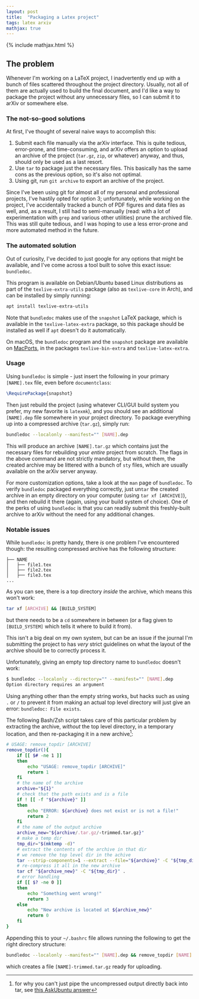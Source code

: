 ```yaml
---
layout: post
title:  "Packaging a Latex project"
tags: latex arxiv
mathjax: true
---
```

{% include mathjax.html %}

## The problem

Whenever I'm working on a LaTeX project, I inadvertently end up with a bunch of files scattered throughout the project directory.
Usually, not all of them are actually used to build the final document, and I'd like a way to package the project without any unnecessary files, so I can submit it to arXiv or somewhere else.

### The not-so-good solutions

At first, I've thought of several naive ways to accomplish this:

1. Submit each file manually via the arXiv interface. This is quite tedious, error-prone, and time-consuming, and arXiv offers an option to upload an archive of the project (`tar.gz`, `zip`, or whatever) anyway, and thus, should only be used as a last resort.
2. Use `tar` to package just the necessary files. This basically has the same cons as the previous option, so it's also not optimal.
3. Using git, run `git archive` to export an archive of the project.

Since I've been using git for almost all of my personal and professional projects, I've hastily opted for option 3; unfortunately, while working on the project, I've accidentally tracked a bunch of PDF figures and data files as well, and, as a result, I still had to semi-manually (read: with a lot of experimentation with `grep` and various other utilities) prune the archived file.
This was still quite tedious, and I was hoping to use a less error-prone and more automated method in the future.

### The automated solution

Out of curiosity, I've decided to just google for any options that might be available, and I've come across a tool built to solve this exact issue: `bundledoc`.

This program is available on Debian/Ubuntu based Linux distributions as part of the `texlive-extra-utils` package (also as `texlive-core` in Arch), and can be installed by simply running:

```bash
apt install texlive-extra-utils
```

Note that `bundledoc` makes use of the `snapshot` LaTeX package, which is available in the `texlive-latex-extra` package, so this package should be installed as well if `apt` doesn't do it automatically.

On macOS, the `bundledoc` program and the `snapshot` package are available on [MacPorts][macports], in the packages `texlive-bin-extra` and `texlive-latex-extra`.

### Usage

Using `bundledoc` is simple - just insert the following in your primary `[NAME].tex` file, even before `documentclass`:

```tex
\RequirePackage{snapshot}
```

Then just rebuild the project (using whatever CLI/GUI build system you prefer, my new favorite is `latexmk`), and you should see an additional `[NAME].dep` file somewhere in your project directory.
To package everything up into a compressed archive (`tar.gz`), simply run:

```bash
bundledoc --localonly --manifest="" [NAME].dep
```

This will produce an archive `[NAME].tar.gz` which contains just the necessary files for rebuilding your _entire_ project from scratch.
The flags in the above command are not strictly mandatory, but without them, the created archive may be littered with a bunch of `sty` files, which are usually available on the arXiv server anyway.

For more customization options, take a look at the `man` page of `bundledoc`.
To verify `bundledoc` packaged everything correctly, just un`tar` the created archive in an empty directory on your computer (using `tar xf [ARCHIVE]`), and then rebuild it there (again, using your build system of choice).
One of the perks of using `bundledoc` is that you can readily submit this freshly-built archive to arXiv without the need for any additional changes.

### Notable issues

While `bundledoc` is pretty handy, there _is_ one problem I've encountered though: the resulting compressed archive has the following structure:

```plaintext
├── NAME
│   ├── file1.tex
│   ├── file2.tex
│   ├── file3.tex
...
```

As you can see, there is a top directory _inside_ the archive, which means this won't work:

```bash
tar xf [ARCHIVE] && [BUILD_SYSTEM]
```

but there needs to be a `cd` somewhere in between (or a flag given to `[BUILD_SYSTEM]` which tells it where to build it from).

This isn't a big deal on my own system, but can be an issue if the journal I'm submitting the project to has _very_ strict guidelines on what the layout of the archive should be to correctly process it.

Unfortunately, giving an empty top directory name to `bundledoc` doesn't work:

```bash
$ bundledoc --localonly --directory="" --manifest="" [NAME].dep
Option directory requires an argument
```

Using anything other than the empty string works, but hacks such as using `.` or `/` to prevent it from making an actual top level directory will just give an error: `bundledoc: File exists`.

The following Bash/Zsh script takes care of this particular problem by extracting the archive, _without_ the top level directory, in a temporary location, and then re-packaging it in a new archive[^1]:

```bash
# USAGE: remove_topdir [ARCHIVE]
remove_topdir(){
    if [[ $# -ne 1 ]]
    then
        echo "USAGE: remove_topdir [ARCHIVE]"
        return 1
    fi
    # the name of the archive
    archive="${1}"
    # check that the path exists and is a file
    if ! [[ -f "${archive}" ]]
    then
        echo "ERROR: ${archive} does not exist or is not a file!"
        return 2
    fi
    # the name of the output archive
    archive_new="${archive/.tar.gz/-trimmed.tar.gz}"
    # make a temp dir
    tmp_dir="$(mktemp -d)"
    # extract the contents of the archive in that dir
    # we remove the top level dir in the achive
    tar --strip-components=1 --extract --file="${archive}" -C "${tmp_dir}"
    # re-compress it all in the new archive
    tar cf "${archive_new}" -C "${tmp_dir}" .
    # error handling
    if [[ $? -ne 0 ]]
    then
        echo "Something went wrong!"
        return 3
    else
        echo "New archive is located at ${archive_new}"
        return 0
    fi
}
```

Appending this to your `~/.bashrc` file allows running the following to get the right directory structure:

```bash
bundledoc --localonly --manifest="" [NAME].dep && remove_topdir [NAME].tar.gz
```

which creates a file `[NAME]-trimmed.tar.gz` ready for uploading.

[astro-ph]: https://twitter.com/LeaksPh
[macports]: https://www.macports.org/
[^1]: for why you can't just pipe the uncompressed output directly back into tar, see [this AskUbuntu answer](https://askubuntu.com/a/587046)
